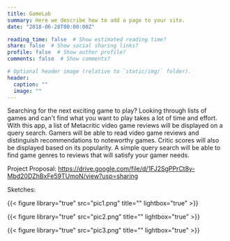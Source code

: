 ```yaml
---
title: GameLab
summary: Here we describe how to add a page to your site.
date: "2018-06-28T00:00:00Z"

reading_time: false  # Show estimated reading time?
share: false  # Show social sharing links?
profile: false  # Show author profile?
comments: false  # Show comments?

# Optional header image (relative to `static/img/` folder).
header:
  caption: ""
  image: ""
---
```


Searching for the next exciting game to play? Looking through lists of games and can't find what you want to play takes a lot of time and effort. With this app, a list of Metacritic video game reviews will be displayed on a query search. Gamers will be able to read video game reviews and distinguish recommendations to noteworthy games. Critic scores will also be displayed based on its popularity. A simple query search will be able to find game genres to reviews that will satisfy your gamer needs.

Project Proposal: https://drive.google.com/file/d/1FJ2SgPPrCt8y-Mbd20DZhBxFe59TUmoN/view?usp=sharing

Sketches:

{{< figure library="true" src="pic1.png" title="" lightbox="true" >}}

{{< figure library="true" src="pic2.png" title="" lightbox="true" >}}

{{< figure library="true" src="pic3.png" title="" lightbox="true" >}}
